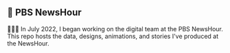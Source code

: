 ## 📰 PBS NewsHour

👩🏻‍💻 In July 2022, I began working on the digital team at the PBS NewsHour. This repo hosts the data, designs, animations, and stories I've produced at the NewsHour.
